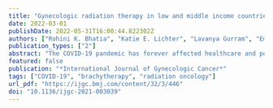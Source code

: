 ```yaml
---
title: "Gynecologic radiation therapy in low and middle income countries during the COVID-19 pandemic"
date: 2022-03-01
publishDate: 2022-05-31T16:00:44.822302Z
authors: ["Rohini K. Bhatia", "Katie E. Lichter", "Lavanya Gurram", "Emily MacDuffie", "Dorothy Lombe", "Gustavo R. Sarria", "Surbhi Grover"]
publication_types: ["2"]
abstract: "The COVID-19 pandemic has forever affected healthcare and posed an incredible challenge to our society to care for our sick. Patients with cancer were found early on to have higher rates of complications with COVID-19. Radiation therapy is an integral part of treatment for many types of gynecologic cancer and adaptation on its utilization during the pandemic varied across the globe. In this review, we detail certain guidelines for the use of radiation in gynecologic cancers during the pandemic as well as real world accounts of how different countries adapted to these guidelines or created their own based on individualized resources, staffing, government restrictions, and societal norms. Critically, this review demonstrates the breadth of fractionation schemes and technologies used when resources were limited but highlights the importance of long term follow-up for many of our patients during this time."
featured: false
publication: "*International Journal of Gynecologic Cancer*"
tags: ["COVID-19", "brachytherapy", "radiation oncology"]
url_pdf: "https://ijgc.bmj.com/content/32/3/446"
doi: "10.1136/ijgc-2021-003039"
---
```



